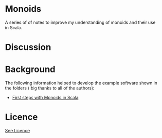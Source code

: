 # Monoids

A series of of notes to improve my understanding of monoids and their use in Scala.

# Discussion


# Background

The following information helped to develop the example software shown in the folders ( big thanks to all of the 
authors):


* [First steps with Monoids in Scala](https://darrenjw.wordpress.com/2016/04/15/first-steps-with-monads-in-scala/)


# Licence

[See Licence](/LICENSE)










